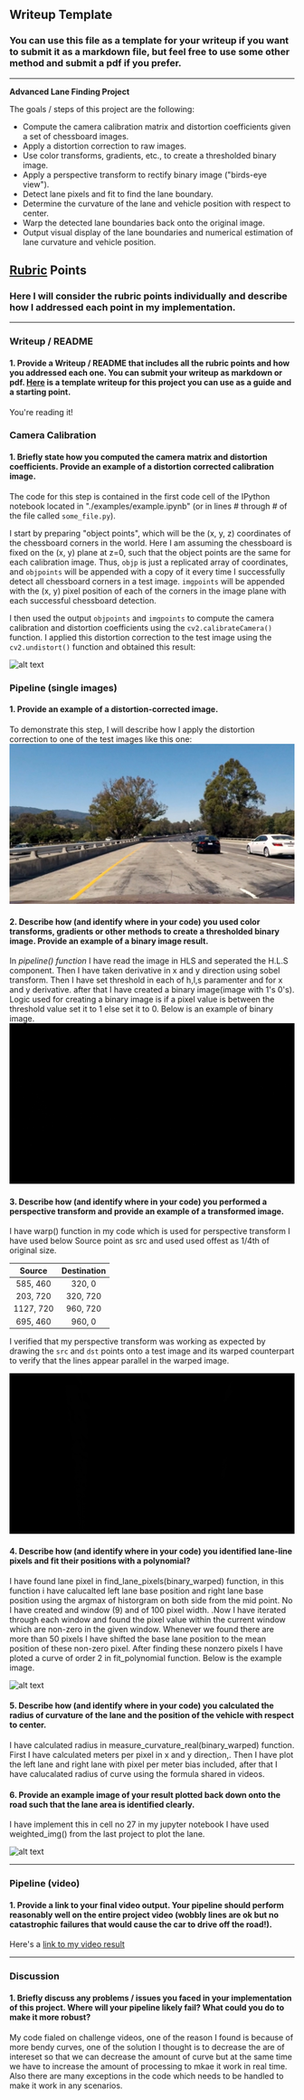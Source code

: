 ## Writeup Template

### You can use this file as a template for your writeup if you want to submit it as a markdown file, but feel free to use some other method and submit a pdf if you prefer.

---

**Advanced Lane Finding Project**

The goals / steps of this project are the following:

* Compute the camera calibration matrix and distortion coefficients given a set of chessboard images.
* Apply a distortion correction to raw images.
* Use color transforms, gradients, etc., to create a thresholded binary image.
* Apply a perspective transform to rectify binary image ("birds-eye view").
* Detect lane pixels and fit to find the lane boundary.
* Determine the curvature of the lane and vehicle position with respect to center.
* Warp the detected lane boundaries back onto the original image.
* Output visual display of the lane boundaries and numerical estimation of lane curvature and vehicle position.

[//]: # (Image References)

[image1]: ./examples/undistort_output.png "Undistorted"
[image2]: ./output_images/undistorted_0.jpg "Road Transformed"
[image3]: ./output_images/binary_1.jpg "Binary Example"
[image4]: ./output_images/undistorted_and_warped_1.jpg "Warp Example"
[image5]: ./output_images/lanes_polyfit.jpg "Fit Visual"
[image6]: ./output_images/output_1.jpg "Output"
[video1]: ./project_video_output.mp4 "Video"

## [Rubric](https://review.udacity.com/#!/rubrics/571/view) Points

### Here I will consider the rubric points individually and describe how I addressed each point in my implementation.  

---

### Writeup / README

#### 1. Provide a Writeup / README that includes all the rubric points and how you addressed each one.  You can submit your writeup as markdown or pdf.  [Here](https://github.com/udacity/CarND-Advanced-Lane-Lines/blob/master/writeup_template.md) is a template writeup for this project you can use as a guide and a starting point.  

You're reading it!

### Camera Calibration

#### 1. Briefly state how you computed the camera matrix and distortion coefficients. Provide an example of a distortion corrected calibration image.

The code for this step is contained in the first code cell of the IPython notebook located in "./examples/example.ipynb" (or in lines # through # of the file called `some_file.py`).  

I start by preparing "object points", which will be the (x, y, z) coordinates of the chessboard corners in the world. Here I am assuming the chessboard is fixed on the (x, y) plane at z=0, such that the object points are the same for each calibration image.  Thus, `objp` is just a replicated array of coordinates, and `objpoints` will be appended with a copy of it every time I successfully detect all chessboard corners in a test image.  `imgpoints` will be appended with the (x, y) pixel position of each of the corners in the image plane with each successful chessboard detection.  

I then used the output `objpoints` and `imgpoints` to compute the camera calibration and distortion coefficients using the `cv2.calibrateCamera()` function.  I applied this distortion correction to the test image using the `cv2.undistort()` function and obtained this result: 

![alt text][image1]

### Pipeline (single images)

#### 1. Provide an example of a distortion-corrected image.

To demonstrate this step, I will describe how I apply the distortion correction to one of the test images like this one:
![alt text][image2]

#### 2. Describe how (and identify where in your code) you used color transforms, gradients or other methods to create a thresholded binary image.  Provide an example of a binary image result.

In *pipeline() function* I have read the image in HLS and seperated the H.L.S component. Then I have taken derivative in x and y direction 
using sobel transform. Then I have set threshold in each of h,l,s paramenter and for x and y derivative. after that I have created a binary image(image with 1's 0's). Logic used for creating a binary image is if a pixel value is between the threshold value set it to 1 else set it to 0. Below is an example of binary image.
![alt text][image3]

#### 3. Describe how (and identify where in your code) you performed a perspective transform and provide an example of a transformed image.

I have warp() function in my code which is used for perspective transform I have used below Source point as src and used used offest as 1/4th of original size.

| Source        | Destination   | 
|:-------------:|:-------------:| 
| 585, 460      | 320, 0        | 
| 203, 720      | 320, 720      |
| 1127, 720     | 960, 720      |
| 695, 460      | 960, 0        |

I verified that my perspective transform was working as expected by drawing the `src` and `dst` points onto a test image and its warped counterpart to verify that the lines appear parallel in the warped image.

![alt text][image4]

#### 4. Describe how (and identify where in your code) you identified lane-line pixels and fit their positions with a polynomial?

I have found lane pixel in find_lane_pixels(binary_warped) function, in this function i have calucalted left lane base position and right lane base position using the argmax of historgram on both side from the mid point. No I have created and window (9) and of 100 pixel width.
.Now I have iterated through each window and found the pixel value within the current window which are non-zero in the given window. Whenever we found there are more than 50 pixels I have shifted the base lane position to the mean position of these non-zero pixel.
After finding these nonzero pixels I have ploted a curve of order 2 in fit_polynomial function.
Below is the example image.


![alt text][image5]

#### 5. Describe how (and identify where in your code) you calculated the radius of curvature of the lane and the position of the vehicle with respect to center.

I have calculated radius in measure_curvature_real(binary_warped) function. 
First I have calculated meters per pixel in x and y direction,. Then I have plot the left lane and right lane with pixel per meter bias included, after that I have calucalated radius of curve using the formula shared in videos.
 
#### 6. Provide an example image of your result plotted back down onto the road such that the lane area is identified clearly.

I have implement this in cell no 27 in my jupyter notebook I have used weighted_img() from the last project to plot the lane.

![alt text][image6]

---

### Pipeline (video)

#### 1. Provide a link to your final video output.  Your pipeline should perform reasonably well on the entire project video (wobbly lines are ok but no catastrophic failures that would cause the car to drive off the road!).

Here's a [link to my video result](./project_video_output.mp4)

---

### Discussion

#### 1. Briefly discuss any problems / issues you faced in your implementation of this project.  Where will your pipeline likely fail?  What could you do to make it more robust?

My code fialed on challenge videos, one of the reason I found is because of more bendy curves, one of the solution I thought is to decrease the are of intereset so that we can decrease the amount of curve but at the same time we have to increase the amount of processing to mkae it work in real time. Also there are many exceptions in the code which needs to be handled to make it work in any scenarios.
